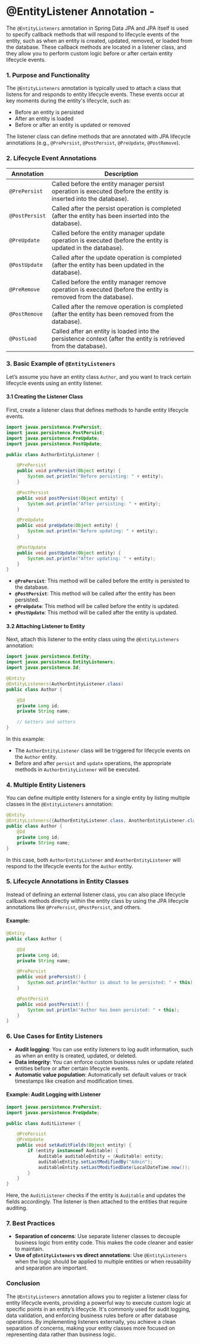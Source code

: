 # @EntityListener Annotation -

The `@EntityListeners` annotation in Spring Data JPA and JPA itself is used to specify callback methods that will respond to lifecycle events of the entity, such as when an entity is created, updated, removed, or loaded from the database. These callback methods are located in a listener class, and they allow you to perform custom logic before or after certain entity lifecycle events.

### 1. **Purpose and Functionality**

The `@EntityListeners` annotation is typically used to attach a class that listens for and responds to entity lifecycle events. These events occur at key moments during the entity's lifecycle, such as:

- Before an entity is persisted
- After an entity is loaded
- Before or after an entity is updated or removed

The listener class can define methods that are annotated with JPA lifecycle annotations (e.g., `@PrePersist`, `@PostPersist`, `@PreUpdate`, `@PostRemove`).

### 2. **Lifecycle Event Annotations**

| **Annotation** | **Description**                                                                                                   |
| -------------- | ----------------------------------------------------------------------------------------------------------------- |
| `@PrePersist`  | Called before the entity manager persist operation is executed (before the entity is inserted into the database). |
| `@PostPersist` | Called after the persist operation is completed (after the entity has been inserted into the database).           |
| `@PreUpdate`   | Called before the entity manager update operation is executed (before the entity is updated in the database).     |
| `@PostUpdate`  | Called after the update operation is completed (after the entity has been updated in the database).               |
| `@PreRemove`   | Called before the entity manager remove operation is executed (before the entity is removed from the database).   |
| `@PostRemove`  | Called after the remove operation is completed (after the entity has been removed from the database).             |
| `@PostLoad`    | Called after an entity is loaded into the persistence context (after the entity is retrieved from the database).  |

### 3. **Basic Example of `@EntityListeners`**

Let’s assume you have an entity class `Author`, and you want to track certain lifecycle events using an entity listener.

#### 3.1 Creating the Listener Class

First, create a listener class that defines methods to handle entity lifecycle events.

```java
import javax.persistence.PrePersist;
import javax.persistence.PostPersist;
import javax.persistence.PreUpdate;
import javax.persistence.PostUpdate;

public class AuthorEntityListener {

    @PrePersist
    public void prePersist(Object entity) {
        System.out.println("Before persisting: " + entity);
    }

    @PostPersist
    public void postPersist(Object entity) {
        System.out.println("After persisting: " + entity);
    }

    @PreUpdate
    public void preUpdate(Object entity) {
        System.out.println("Before updating: " + entity);
    }

    @PostUpdate
    public void postUpdate(Object entity) {
        System.out.println("After updating: " + entity);
    }
}
```

- **`@PrePersist`**: This method will be called before the entity is persisted to the database.
- **`@PostPersist`**: This method will be called after the entity has been persisted.
- **`@PreUpdate`**: This method will be called before the entity is updated.
- **`@PostUpdate`**: This method will be called after the entity is updated.

#### 3.2 Attaching Listener to Entity

Next, attach this listener to the entity class using the `@EntityListeners` annotation:

```java
import javax.persistence.Entity;
import javax.persistence.EntityListeners;
import javax.persistence.Id;

@Entity
@EntityListeners(AuthorEntityListener.class)
public class Author {

    @Id
    private Long id;
    private String name;

    // Getters and setters
}
```

In this example:

- The `AuthorEntityListener` class will be triggered for lifecycle events on the `Author` entity.
- Before and after `persist` and `update` operations, the appropriate methods in `AuthorEntityListener` will be executed.

### 4. **Multiple Entity Listeners**

You can define multiple entity listeners for a single entity by listing multiple classes in the `@EntityListeners` annotation:

```java
@Entity
@EntityListeners({AuthorEntityListener.class, AnotherEntityListener.class})
public class Author {
    @Id
    private Long id;
    private String name;
}
```

In this case, both `AuthorEntityListener` and `AnotherEntityListener` will respond to the lifecycle events for the `Author` entity.

### 5. **Lifecycle Annotations in Entity Classes**

Instead of defining an external listener class, you can also place lifecycle callback methods directly within the entity class by using the JPA lifecycle annotations like `@PrePersist`, `@PostPersist`, and others.

#### Example:

```java
@Entity
public class Author {

    @Id
    private Long id;
    private String name;

    @PrePersist
    public void prePersist() {
        System.out.println("Author is about to be persisted: " + this);
    }

    @PostPersist
    public void postPersist() {
        System.out.println("Author has been persisted: " + this);
    }
}
```

### 6. **Use Cases for Entity Listeners**

- **Audit logging**: You can use entity listeners to log audit information, such as when an entity is created, updated, or deleted.
- **Data integrity**: You can enforce custom business rules or update related entities before or after certain lifecycle events.
- **Automatic value population**: Automatically set default values or track timestamps like creation and modification times.

#### Example: Audit Logging with Listener

```java
import javax.persistence.PrePersist;
import javax.persistence.PreUpdate;

public class AuditListener {

    @PrePersist
    @PreUpdate
    public void setAuditFields(Object entity) {
        if (entity instanceof Auditable) {
            Auditable auditableEntity = (Auditable) entity;
            auditableEntity.setLastModifiedBy("Admin");
            auditableEntity.setLastModifiedDate(LocalDateTime.now());
        }
    }
}
```

Here, the `AuditListener` checks if the entity is `Auditable` and updates the fields accordingly. The listener is then attached to the entities that require auditing.

### 7. **Best Practices**

- **Separation of concerns**: Use separate listener classes to decouple business logic from entity code. This makes the code cleaner and easier to maintain.
- **Use of `@EntityListeners` vs direct annotations**: Use `@EntityListeners` when the logic should be applied to multiple entities or when reusability and separation are important.

### Conclusion

The `@EntityListeners` annotation allows you to register a listener class for entity lifecycle events, providing a powerful way to execute custom logic at specific points in an entity’s lifecycle. It's commonly used for audit logging, data validation, and enforcing business rules before or after database operations. By implementing listeners externally, you achieve a clean separation of concerns, making your entity classes more focused on representing data rather than business logic.








